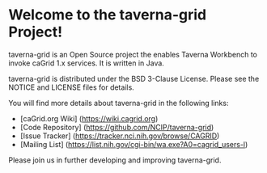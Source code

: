Welcome to the taverna-grid Project!
=====================================

taverna-grid is an Open Source project the enables Taverna Workbench to invoke caGrid 1.x services. It is written in Java.

taverna-grid is distributed under the BSD 3-Clause License.
Please see the NOTICE and LICENSE files for details.

You will find more details about taverna-grid in the following links:

 * [caGrid.org Wiki] (https://wiki.cagrid.org)
 * [Code Repository] (https://github.com/NCIP/taverna-grid)
 * [Issue Tracker] (https://tracker.nci.nih.gov/browse/CAGRID)
 * [Mailing List] (https://list.nih.gov/cgi-bin/wa.exe?A0=cagrid_users-l)

Please join us in further developing and improving taverna-grid.
